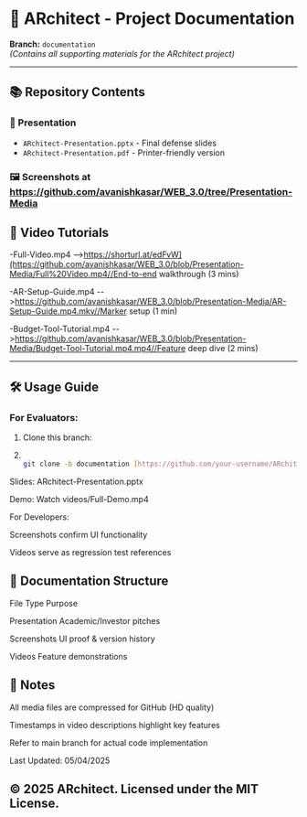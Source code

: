 # 📁 ARchitect - Project Documentation

**Branch:** `documentation`  
*(Contains all supporting materials for the ARchitect project)*

---

## 📚 Repository Contents

### 📂 Presentation
- `ARchitect-Presentation.pptx` - Final defense slides  
- `ARchitect-Presentation.pdf` - Printer-friendly version  

### 🖼️ Screenshots at https://github.com/avanishkasar/WEB_3.0/tree/Presentation-Media


## 🎥 Video Tutorials
-Full-Video.mp4 -->https://shorturl.at/edFvW](https://github.com/avanishkasar/WEB_3.0/blob/Presentation-Media/Full%20Video.mp4//End-to-end walkthrough (3 mins)

-AR-Setup-Guide.mp4 -->https://github.com/avanishkasar/WEB_3.0/blob/Presentation-Media/AR-Setup-Guide.mp4.mkv//Marker setup (1 min)

-Budget-Tool-Tutorial.mp4 -->https://github.com/avanishkasar/WEB_3.0/blob/Presentation-Media/Budget-Tool-Tutorial.mp4.mp4//Feature deep dive (2 mins)

---

## 🛠️ Usage Guide

### For Evaluators:
1. Clone this branch:
2. 
   ```bash
   
   git clone -b documentation [https://github.com/your-username/ARchitect.git](https://github.com/avanishkasar/WEB_3.0/tree/main)

Slides: ARchitect-Presentation.pptx

Demo: Watch videos/Full-Demo.mp4


For Developers:

Screenshots confirm UI functionality

Videos serve as regression test references


## 📝 Documentation Structure

File Type	Purpose

Presentation	Academic/Investor pitches

Screenshots	UI proof & version history

Videos	Feature demonstrations

## 📌 Notes

All media files are compressed for GitHub (HD quality)

Timestamps in video descriptions highlight key features

Refer to main branch for actual code implementation

Last Updated: 05/04/2025


## © 2025 ARchitect. Licensed under the **MIT License**.  

